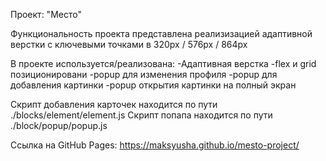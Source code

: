 Проект: "Место"

Функциональность проекта представлена реализизацией адаптивной верстки с ключевыми точками в 320px / 576px / 864px

В проекте используется/реализована:
-Адаптивная верстка
-flex и grid позиционировани
-popup для изменения профиля
-popup для добавления картинки
-popup открытия картинки на полный экран

Скрипт добавления карточек находится по пути ./blocks/element/element.js
Скрипт попапа находится по пути ./block/popup/popup.js

Ссылка на GitHub Pages: https://maksyusha.github.io/mesto-project/

